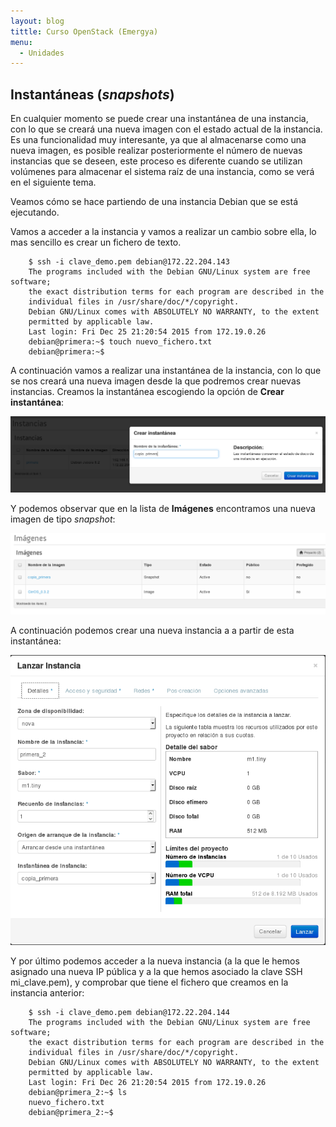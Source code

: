 ```yaml
---
layout: blog
tittle: Curso OpenStack (Emergya)
menu:
  - Unidades
---
```


## Instantáneas (*snapshots*)

En cualquier momento se puede crear una instantánea de una instancia,
con lo que se creará una nueva imagen con el estado actual de la
instancia. Es una funcionalidad muy interesante, ya que al almacenarse
como una nueva imagen, es posible realizar posteriormente el número de
nuevas instancias que se deseen, este proceso es diferente cuando se
utilizan volúmenes para almacenar el sistema raíz de una instancia,
como se verá en el siguiente tema.

Veamos cómo se hace partiendo de una instancia Debian que se está
ejecutando.

Vamos a acceder a la instancia y vamos a realizar un cambio sobre
ella, lo mas sencillo es crear un fichero de texto.

		$ ssh -i clave_demo.pem debian@172.22.204.143			
		The programs included with the Debian GNU/Linux system are free software;
		the exact distribution terms for each program are described in the
		individual files in /usr/share/doc/*/copyright.			
		Debian GNU/Linux comes with ABSOLUTELY NO WARRANTY, to the extent
		permitted by applicable law.
		Last login: Fri Dec 25 21:20:54 2015 from 172.19.0.26
		debian@primera:~$ touch nuevo_fichero.txt
		debian@primera:~$


A continuación vamos a realizar una instantánea de la instancia,
con lo que se nos creará una nueva imagen desde la que podremos crear
nuevas instancias. Creamos la instantánea escogiendo la opción de **Crear instantánea**:


![snapshot](img/instantanea/01.png)

Y podemos observar que en la lista de **Imágenes** encontramos una nueva
  imagen de tipo *snapshot*:


![snapshot](img/instantanea/02.png)

A continuación podemos crear una nueva instancia a a partir de esta
  instantánea: 


![snapshot](img/instantanea/03.png)


Y por último podemos acceder a la nueva instancia (a la que le
hemos asignado una nueva IP pública y a la que hemos asociado la
clave SSH mi_clave.pem), y comprobar que tiene el fichero que
creamos en la instancia anterior: 

		$ ssh -i clave_demo.pem debian@172.22.204.144			
		The programs included with the Debian GNU/Linux system are free software;
		the exact distribution terms for each program are described in the
		individual files in /usr/share/doc/*/copyright.			
		Debian GNU/Linux comes with ABSOLUTELY NO WARRANTY, to the extent
		permitted by applicable law.
		Last login: Fri Dec 26 21:20:54 2015 from 172.19.0.26
		debian@primera_2:~$ ls
		nuevo_fichero.txt
		debian@primera_2:~$ 

